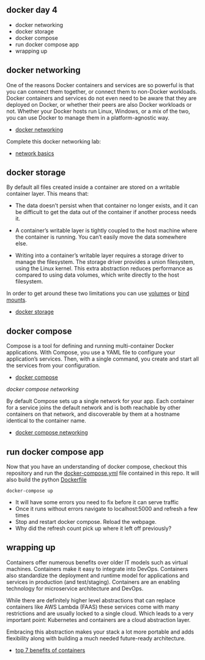 docker day 4
------------

* docker networking
* docker storage
* docker compose
* run docker compose app
* wrapping up

docker networking
-----------------

One of the reasons Docker containers and services are so powerful is that you can connect them together, or connect them to non-Docker workloads. Docker containers and services do not even need to be aware that they are deployed on Docker, or whether their peers are also Docker workloads or not. Whether your Docker hosts run Linux, Windows, or a mix of the two, you can use Docker to manage them in a platform-agnostic way.

* [docker networking](https://docs.docker.com/network/)

Complete this docker networking lab:

* [network basics](https://github.com/docker/labs/blob/master/networking/A1-network-basics.md)

docker storage
--------------

By default all files created inside a container are stored on a writable container layer. This means that:

* The data doesn’t persist when that container no longer exists, and it can be difficult to get the data out of the container if another process needs it.

* A container’s writable layer is tightly coupled to the host machine where the container is running. You can’t easily move the data somewhere else.

* Writing into a container’s writable layer requires a storage driver to manage the filesystem. The storage driver provides a union filesystem, using the Linux kernel. This extra abstraction reduces performance as compared to using data volumes, which write directly to the host filesystem.

In order to get around these two limitations you can use [volumes](https://docs.docker.com/storage/volumes/) or [bind mounts](https://docs.docker.com/storage/bind-mounts/).


* [docker storage](https://docs.docker.com/storage/)

docker compose
--------------

Compose is a tool for defining and running multi-container Docker applications. With Compose, you use a YAML file to configure your application’s services. Then, with a single command, you create and start all the services from your configuration.

* [docker compose](https://docs.docker.com/compose/)

*docker compose networking*

By default Compose sets up a single network for your app. Each container for a service joins the default network and is both reachable by other containers on that network, and discoverable by them at a hostname identical to the container name.

* [docker compose networking](https://docs.docker.com/compose/networking/)

run docker compose app
----------------------

Now that you have an understanding of docker compose, checkout this repository and run the [docker-compose.yml](docker-compose.yml) file contained in this repo. It will also build the python [Dockerfile](Dockerfile)

    docker-compose up

* It will have some errors you need to fix before it can serve traffic
* Once it runs without errors navigate to localhost:5000 and refresh a few times
* Stop and restart docker compose. Reload the webpage.
* Why did the refresh count pick up where it left off previously?

wrapping up
-----------

Containers offer numerous benefits over older IT models such as virtual machines. Containers make it easy to integrate into DevOps. Containers also standardize the deployment and runtime model for applications and services in production (and test/staging). Containers are an enabling technology for microservice architecture and DevOps.

While there are definitely higher level abstractions that can replace containers like AWS Lambda (FAAS) these services come with many restrictions and are usually locked to a single cloud. Which leads to a very important point: Kubernetes and containers are a cloud abstraction layer.

Embracing this abstraction makes your stack a lot more portable and adds flexibility along with building a much needed future-ready architecture.

* [top 7 benefits of containers](https://blog.kumina.nl/2017/04/the-benefits-of-containers-and-container-technology/)




